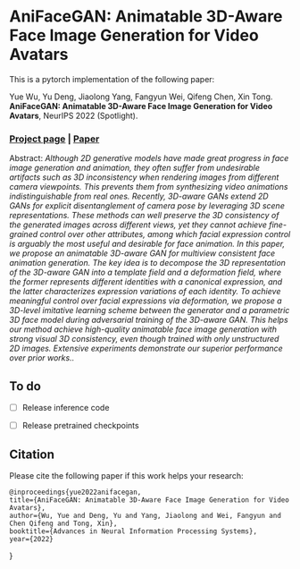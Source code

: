 # AniFaceGAN: Animatable 3D-Aware Face Image Generation for Video Avatars

This is a pytorch implementation of the following paper:

Yue Wu, Yu Deng, Jiaolong Yang, Fangyun Wei, Qifeng Chen, Xin Tong.  **AniFaceGAN: Animatable 3D-Aware Face Image Generation
for Video Avatars**, NeurIPS 2022 (Spotlight).

### [Project page](https://yuewuhkust.github.io/AniFaceGAN/) | [Paper](https://arxiv.org/abs/2210.06465)

Abstract: _Although 2D generative models have made great progress in face image generation and animation, they often suffer from undesirable artifacts such as 3D inconsistency when rendering images from different camera viewpoints. This prevents them from synthesizing video animations indistinguishable from real ones. Recently, 3D-aware GANs extend 2D GANs for explicit disentanglement of camera pose by leveraging 3D scene representations. These methods can well preserve the 3D consistency of the generated images across different views, yet they cannot achieve fine-grained control over other attributes, among which facial expression control is arguably the most useful and desirable for face animation. In this paper, we propose an animatable 3D-aware GAN for multiview consistent face animation generation. The key idea is to decompose the 3D representation of the 3D-aware GAN into a template field and a deformation field, where the former represents different identities with a canonical expression, and the latter characterizes expression variations of each identity. To achieve meaningful control over facial expressions via deformation, we propose a 3D-level imitative learning scheme between the generator and a parametric 3D face model during adversarial training of the 3D-aware GAN. This helps our method achieve high-quality animatable face image generation with strong visual 3D consistency, even though trained with only unstructured 2D images. Extensive experiments demonstrate our superior performance over prior works.._


## To do
- [ ] Release inference code
- [ ] Release pretrained checkpoints


## Citation

Please cite the following paper if this work helps your research:

    @inproceedings{yue2022anifacegan,
    title={AniFaceGAN: Animatable 3D-Aware Face Image Generation for Video Avatars},
    author={Wu, Yue and Deng, Yu and Yang, Jiaolong and Wei, Fangyun and Chen Qifeng and Tong, Xin},
    booktitle={Advances in Neural Information Processing Systems},
    year={2022}
}
